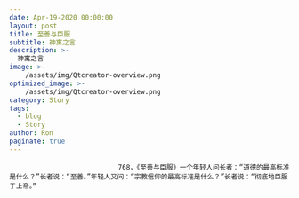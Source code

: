 ```yaml
---
date: Apr-19-2020 00:00:00
layout: post
title: 至善与臣服
subtitle: 神寓之言
description: >-
  神寓之言
image: >-
    /assets/img/Qtcreator-overview.png
optimized_image: >-
    /assets/img/Qtcreator-overview.png
category: Story
tags:
  - blog
  - Story
author: Ron
paginate: true
---
```


							　　768，《至善与臣服》一个年轻人问长者：“道德的最高标准是什么？”长者说：“至善。”年轻人又问：“宗教信仰的最高标准是什么？”长者说：“彻底地臣服于上帝。”
							
							
						